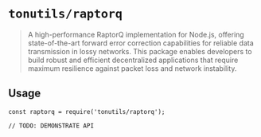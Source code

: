 # `tonutils/raptorq`

> A high-performance RaptorQ implementation for Node.js, offering state-of-the-art forward error correction capabilities
> for reliable data transmission in lossy networks. This package enables developers to build robust and efficient
> decentralized applications that require maximum resilience against packet loss and network instability.

## Usage

```
const raptorq = require('tonutils/raptorq');

// TODO: DEMONSTRATE API
```
